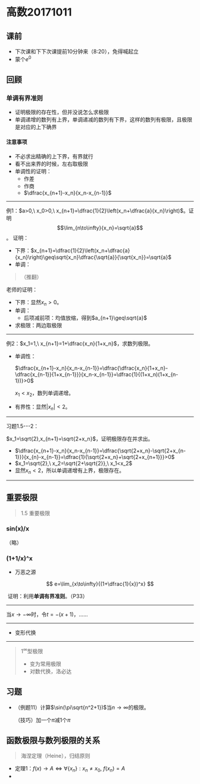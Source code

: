 # 高数20171011

##  课前

- 下次课和下下次课提前10分钟来（8:20），免得喊起立
- 蒙个$e^0$

## 回顾

### 单调有界准则

- 证明极限的存在性，但并没说怎么求极限
- 单调递增的数列有上界，单调递减的数列有下界，这样的数列有极限，且极限是对应的上下确界

#### 注意事项

- 不必求出精确的上下界，有界就行
- 看不出来界的时候，左右取极限
- 单调性的证明：
  - 作差
  - 作商
  - $\dfrac{x_{n+1}-x_n}{x_n-x_{n-1}}$

---

例1：$a>0,\ x_0>0,\ x_{n+1}=\dfrac{1}{2}\left(x_n+\dfrac{a}{x_n}\right)$。证明$$\lim_{n\to\infty}{x_n}=\sqrt{a}$$。
证明：

- 下界：$x_{n+1}=\dfrac{1}{2}\left(x_n+\dfrac{a}{x_n}\right)\geq\sqrt{x_n}\dfrac{\sqrt{a}}{\sqrt{x_n}}=\sqrt{a}$
- 单调：

> （推翻）

老师的证明：

- 下界：显然$x_n>0$。
- 单调：
  - 后项减前项：均值放缩，得到$a_{n+1}\geq\sqrt{a}$
- 求极限：两边取极限

---

例2：$x_1=1,\ x_{n+1}=1+\dfrac{x_n}{1+x_n}$，求数列极限。

- 单调性：

  $\dfrac{x_{n+1}-x_n}{x_n-x_{n-1}}=\dfrac{\dfrac{x_n}{1+x_n}-\dfrac{x_{n-1}}{1+x_{n-1}}}{x_n-x_{n-1}}=\dfrac{1}{(1+x_n)(1+x_{n-1})}>0$

  $x_1<x_2$，数列单调递增。

- 有界性：显然$|x_n|<2$。

---

习题1.5---2：

$x_1=\sqrt{2},x_{n+1}=\sqrt{2+x_n}$，证明极限存在并求出。

- $\dfrac{x_{n+1}-x_n}{x_n-x_{n-1}}=\dfrac{\sqrt{2+x_n}-\sqrt{2+x_{n-1}}}{x_{n}-x_{n-1}}=\dfrac{1}{\sqrt{2+x_n}+\sqrt{2+x_{n+1}}}>0$
- $x_1=\sqrt{2},\ x_2=\sqrt{2+\sqrt{2}},\ x_1<x_2$
- 显然$x_n<2$，所以单调递增有上界，极限存在。

---



## 重要极限

> 1.5 重要极限

### sin(x)/x

（略）

### (1+1/x)^x

- 万恶之源

$$
e=\lim_{x\to\infty}{(1+\dfrac{1}{x})^x}
$$

​	证明：利用**单调有界准则**。（P33）

---

当$x\to-\infty$时，令$t=-(x+1)$，……

---

- 变形代换

---

> $1^\infty$型极限
>
> - 变为常用极限
> - 对数代换，洛必达

## 习题

- （例题11）计算$\sin(\pi\sqrt{n^2+1})$当$n\rightarrow\infty$的极限。

  （技巧）加一个$\pi$减1个$\pi$



## 函数极限与数列极限的关系

> 海涅定理（Heine），归结原则

- 定理1：$f(x)\to A\Leftrightarrow\forall\{x_n\}:x_n\neq x_0,\ f(x_n)=A$
- ​

